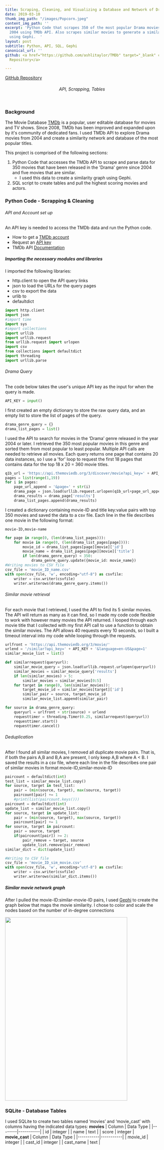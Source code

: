 ```yaml
---
title: Scraping, Cleaning, and Visualizing a Database and Network of Drama Movies
date: 2019-03-10
thumb_img_path: "/images/Popcorn.jpeg"
content_img_path: ''
excerpt: 'Python Code that scrapes 350 of the most popular Drama movies released since
  2004 using TMDb API. Also scrapes similar movies to generate a similarity network
  using Gephi.  '
layout: post
subtitle: Python, API, SQL, Gephi
canonical_url: ''
github: <a href="https://github.com/ashlitaylor/TMDb" target="_blank" class="btn btn-primary">GitHub
  Repository</a>

---
```

<a href="https://github.com/ashlitaylor/TMDb" target="_blank" class="btn btn-primary">GitHub Repository</a>

<header> 
    <h6 align="center">API, Scrapping, Tables</h6>
</header>

### Background
The Movie Database [TMDb](https://www.themoviedb.org/) is a popular, user editable database for movies and TV shows. Since 2008, TMDb has been improved and expanded upon by it's community of dedicated fans. I used TMDb API to explore Drama movies from 2004 and create a similarity network and database of the most popular titles.

This project is comprised of the following sections:
1) Python Code that accesses the TMDb API to scrape and parse data for 350 movies that have been released in the 'Drama' genre since 2004 and five movies that are similar.
	* I used this data to create a similarity graph using Gephi. 
2) SQL script to create tables and pull the highest scoring movies and actors. 

### Python Code - Scrapping & Cleaning
###### API and Account set up
An API key is needed to access the TMDb data and run the Python code. 
* How to get a [TMDb account](https://www.themoviedb.org/account/signup)
* Request an [API key](https://docs.google.com/document/d/e/2PACX-1vQkWjHiLS1Xu2HZNQ7Egv08l_DdPnugoxUOZ0ugqBNHWY529xWB417QoSS0MbIih6PS9gu1Y1D-NFDT/pub)
* TMDb API [Documentation](https://developers.themoviedb.org/3/getting-started/introduction)

##### Importing the necessary modules and libraries
I imported the following libraries:
* http.client to open the API query links
* json to load the URLs for the query pages
* csv to export the data 
* urlib to 
* defaultdict 
```python
import http.client
import json
#import time
import sys
#import collections
import urllib
import urllib.request
from urllib.request import urlopen
import csv
from collections import defaultdict
import threading
import urllib.parse
```

###### Drama Query
The code below takes the user's unique API key as the input for when the query is made.

```python
API_KEY = input()
```

I first created an empty dictionary to store the raw query data, and an empty list to store the list of pages of the query. 


```python
drama_genre_query = {}
drama_list_pages = list()
```

I used the API to search for movies in the ‘Drama’ genre released in the year 2004 or later. I retrieved the 350 most popular movies in this genre and sorted them from most popular to least popular. Multiple API calls are needed to retrieve all movies. Each query returns one page that contains 20 data instances, so I use a 'for' loop to request the first 18 pages that contains data for the top 18 x 20 = 360 movie titles. 


```python
q1b_url = 'https://api.themoviedb.org/3/discover/movie?api_key=' + API_KEY + '&language=en-US&sort_by=popularity.desc&include_adult=false&include_video=false&primary_release_date.gte=2004-01-01&with_genres=18'
pages = list(range(1,19))
for i in pages:
    page_url_append = '&page=' + str(i)
    drama_page = json.load(urllib.request.urlopen(q1b_url+page_url_append))
    drama_results = drama_page['results']
    drama_list_pages.append(drama_results)
```

I created a dictionary containing movie-ID and title key:value pairs with top 350 movies and saved the data to a csv file. Each line in the file describes one movie in the following format: 
```
movie-ID,movie-name 
```

```python
for page in range(0, (len(drama_list_pages))):
    for movie in range(0, (len(drama_list_pages[page]))):
        movie_id = drama_list_pages[page][movie]['id']
        movie_name = drama_list_pages[page][movie]['title']
        if len(drama_genre_query) < 350:
            drama_genre_query.update({movie_id: movie_name})
#Writing movies to CSV file
csv_file = 'movie_ID_name.csv'
with open(csv_file, 'w', encoding="utf-8") as csvfile:
    writer = csv.writer(csvfile)    
    writer.writerows(drama_genre_query.items()) 
```

###### Similar movie retrieval
For each movie that I retrieved, I used the API to find its 5 similar movies. The API will return as many as it can find, so I made my code code flexible to work with however many movies the API returned. I looped through each movie title that I collected with my first API call to use a function to obtain the similar movies. The API allows 40 requests every 10 seconds, so I built a timeout interval into my code while looping through the requests.

```python
urlfront = 'https://api.themoviedb.org/3/movie/'
urlend = '/similar?api_key=' + API_KEY + '&language=en-US&page=1'
similar_movie_list = list()

def similarrequest(queryurl):
    similar_movie_query = json.load(urllib.request.urlopen(queryurl))
    similar_movies = similar_movie_query['results']
    if len(similar_movies) > 5:
        similar_movies = similar_movies[0:5]
    for target in range(0, len(similar_movies)):
        target_movie_id = similar_movies[target]['id']
        similar_pair = source, target_movie_id
        similar_movie_list.append(similar_pair)    

for source in drama_genre_query:
    queryurl = urlfront + str(source) + urlend
    requesttimer = threading.Timer(0.25, similarrequest(queryurl))
    requesttimer.start()    
    requesttimer.cancel()
```

###### Deduplication
After I found all similar movies, I removed all duplicate movie pairs. That is, if both the pairs A,B and B,A are present, I only keep A,B where A < B. I saved the results in a csv file, where each line in the file describes one pair of similar movies in format movie-ID,similar-movie-ID


```python
paircount = defaultdict(int)
test_list = similar_movie_list.copy()
for source, target in test_list:
    pair = (min(source, target), max(source, target))
    paircount[pair] += 1
    #print(list(paircount.keys()))
paircount = defaultdict(int)
update_list = similar_movie_list.copy()
for source, target in update_list:
    pair = (min(source, target), max(source, target))
    paircount[pair] += 1
for source, target in paircount:
    pair = source, target
    if(paircount[pair]) >= 2:
        pair_remove = target, source
        update_list.remove(pair_remove)
similar_dict = dict(update_list)

#Writing to CSV file
csv_file = 'movie_ID_sim_movie.csv'
with open(csv_file, 'w', encoding="utf-8") as csvfile:
    writer = csv.writer(csvfile)
    writer.writerows(similar_dict.items())
```

##### Similar movie network graph

After I pulled the movie-ID:similar-movie-ID pairs, I used [Gephi](https://gephi.org/) to create the graph below that maps the movie similarity. I chose to color and scale the nodes based on the number of in-degree connections

<img src="/images/tmdb/graph.png" height="600" width="400">


### SQLite - Database Tables

I used SQLite to create two tables named ‘movies’ and ‘movie_cast’ with columns having the indicated data types:
<strong>movies</strong>
| Column | Data Type |
|--------|-----------|
| id     | integer   |
| name   | text      |
| score  | integer   |
<strong>movie_cast</strong>
| Column    | Data Type |
|-----------|-----------|
| movie_id  | integer   |
| cast_id   | integer   |
| cast_name | text      |